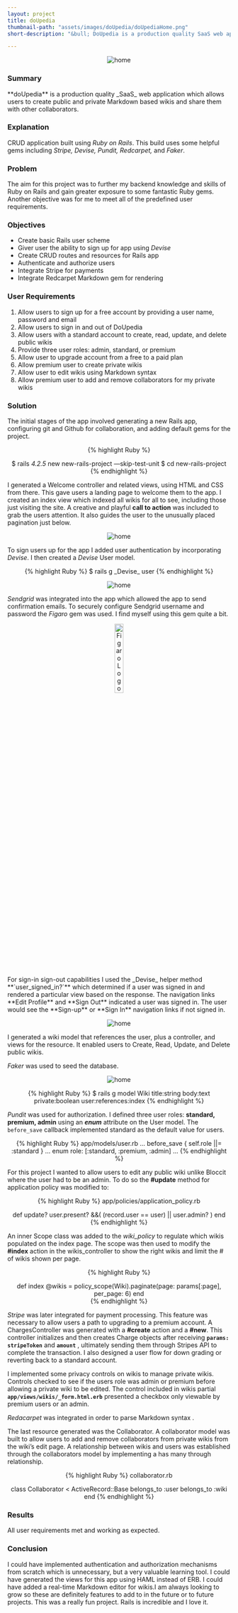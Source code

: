 ```yaml
---
layout: project
title: doUpedia
thumbnail-path: "assets/images/doUpedia/doUpediaHome.png"
short-description: "&bull; DoUpedia is a production quality SaaS web application which allows users to create public and private Markdown based wikis and share them with other collaborators. &bull; Built on Rails &bull; Incorporates  Stripe, Devise, Redcarpet, Pundit, Sendgrid, Figaro, and Faker"

---
```



<p align="center">
  <img  class="img-resize"   src="/assets/images/doUpedia/doUpediaHome.png" alt="home">
</p>

<h3 class="wide w3-center">Summary</h3>
**doUpedia** is a production quality _SaaS_ web application which allows users to create public and private Markdown based wikis and share them with other collaborators.

<h3 class="wide w3-center">Explanation</h3>

<span class="w3-text-magenta">CRUD</span> application built using _Ruby on Rails_. This build uses some helpful gems including _Stripe, _Devise_, Pundit, Redcarpet,_ and _Faker_.

<h3 class="wide w3-center">Problem</h3>

The aim for this project was to further my backend knowledge and skills of Ruby on Rails and gain greater exposure to some fantastic Ruby gems. Another objective was for me to meet all of the predefined user requirements.

<h3 class="wide  w3-center">Objectives</h3>

* Create basic Rails user scheme
* Giver user the ability to sign up for app using _Devise_
* Create CRUD routes and resources for Rails app
* Authenticate and authorize users
* Integrate Stripe for payments
* Integrate Redcarpet Markdown gem for rendering

<h3 class="wide  w3-center">User Requirements</h3>

1. Allow users to sign up for a free account by providing a user name, password and email
2. Allow users to sign in and out of DoUpedia
3. Allow users with a standard account to create, read, update, and delete public wikis
4. Provide three user roles: admin, standard, or premium
5. Allow user to upgrade account from a free to a paid plan
6. Allow premium user to create private wikis
7. Allow user to edit wikis using Markdown syntax
8. Allow premium user to add and remove collaborators for my private wikis

<h3 class="wide  w3-center">Solution</h3>

The initial stages of the app involved generating a new Rails app, configuring git and Github for collaboration, and adding default gems for the project.

<center class="highlight">
{% highlight Ruby %}

$ rails _4.2.5_ new new-rails-project —skip-test-unit
$ cd new-rails-project
{% endhighlight %}
</center>

I generated a Welcome controller and related views, using HTML and CSS from there. This gave users a landing page to welcome them to the app. I created an index view which indexed all wikis for all to see, including those just visiting the site. A creative and playful **call to action** was included to grab the users attention. It also guides the user to the unusually placed pagination just below.


<p align="center">
  <img  class="img-resize"   src="/assets/images/doUpedia/index.png" alt="home">
</p>

To sign users up for the app I added user authentication by incorporating _Devise_. I then created a _Devise_ User model.

<center class="highlight">
{% highlight Ruby %}
$ rails g _Devise_ user
{% endhighlight %}
</center>


<p align="center">
  <img  class="img-resize"   src="/assets/images/doUpedia/signup.png" alt="home">
</p>

_Sendgrid_ was integrated into the app which allowed the app to send confirmation emails. To securely configure Sendgrid username and password the _Figaro_ gem was used. I find myself using this gem quite a bit.  


<p align="center">
  <img  class="img-resize"  src="/assets/images/doUpedia/figaro.png" alt="Figaro Logo" style="width:20%" >
</p>
For sign-in sign-out capabilities I used the _Devise_ helper method **`user_signed_in?`** which determined if a user was signed in and rendered a particular view based on the response. The navigation links **Edit Profile** and **Sign Out** indicated a user was signed in. The user would see the **Sign-up** or **Sign In** navigation links if not signed in.   


<p align="center">
  <img  class="img-resize"   src="/assets/images/doUpedia/login.png" alt="home">
</p>

I generated a wiki model that references the user, plus a controller, and views for the resource. It enabled users to <span class="w3-text-magenta">Create</span>, <span class="w3-text-magenta">Read</span>, <span class="w3-text-magenta">Update</span>, and <span class="w3-text-magenta">Delete</span> public wikis.

_Faker_ was used to seed the database.


<p align="center">
  <img  class="img-resize"   src="/assets/images/doUpedia/entry.png" alt="home">
</p>


<center class="highlight">
{% highlight Ruby %}
$ rails g model Wiki title:string body:text private:boolean user:references:index
{% endhighlight %}
</center>

_Pundit_  was used for authorization. I defined three user roles: **standard, premium, admin** using an **_enum_** attribute on the User model. The `before_save` callback implemented standard as the default value for users.

<center class="highlight">
{% highlight Ruby %}
app/models/user.rb
...
before_save { self.role ||= :standard }
...
enum role: [:standard, :premium, :admin]
...
{% endhighlight %}
</center>


For this project I wanted to allow users to edit any public wiki unlike Bloccit where the user had to be an admin. To do so the **#update** method for application policy was modified to:

<center class="highlight">
{% highlight Ruby %}
app/policies/application_policy.rb

  def update?
    user.present? &&( (record.user == user) || user.admin? )
  end
    {% endhighlight %}
</center>

An inner Scope class was added to the _wiki_policy_ to regulate which wikis populated on the index page. The scope was then used to modify the **#index** action in the wikis_controller to show the right wikis and limit the # of wikis shown per page.

<center class="highlight">
{% highlight Ruby %}

def index
  @wikis = policy_scope(Wiki).paginate(page: params[:page], per_page: 6)
end  
   {% endhighlight %}
</center>


_Stripe_ was later integrated for payment processing. This feature was necessary to allow users a path to upgrading to a premium account. A ChargesController was generated with a **#create** action and a **#new**. This controller initializes and then creates Charge objects after receiving **`params: stripeToken`** and **`amount`** , ultimately sending them through Stripes API to complete the transaction. I also designed a user flow for down grading or reverting back to a standard account.

I implemented some privacy controls on wikis to manage private wikis. Controls checked to see if the users role was admin or  premium  before allowing a private wiki to be edited. The control included in wikis partial  **` app/views/wikis/_form.html.erb `** presented a checkbox only viewable by premium users or an admin.

_Redacarpet_ was integrated in order to parse Markdown syntax .  

The last resource generated was the Collaborator. A collaborator model was built to allow users to add and remove collaborators from private wikis from the wiki’s edit page. A relationship between wikis and users was established through the collaborators model by implementing a has many through relationship.  

<center class="highlight">
{% highlight Ruby %}
collaborator.rb

class Collaborator < ActiveRecord::Base
  belongs_to :user
  belongs_to :wiki
end
{% endhighlight %}
</center>


<h3 class="wide  w3-center">Results</h3>

All user requirements met and working as expected.

<h3 class="wide w3-center">Conclusion</h3>

I could have implemented authentication and authorization mechanisms from scratch which is unnecessary, but a very valuable learning tool. I could have generated the views for this app using HAML instead of ERB. I could have added a real-time Markdown editor for wikis.I am always looking to grow so these are definitely features to add to in the future or to future projects. This was a really fun project. Rails is incredible and I love it.
